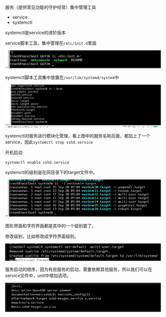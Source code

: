 服务（提供常见功能的守护经常）集中管理工具

+ service
+ systemctl



systemctl是service的进阶版本

service脚本工具，集中管理在`/etc/init.d`里面

![image-20201015150958230](../img/image-20201015150958230.png)

systemctl脚本工具集中放置在`/usr/lib/systemd/system`中

![image-20201015151238251](../img/image-20201015151238251.png)

systemctl对服务进行模块化管理，看上图中的服务名称后面，都加上了一个service，因此`systemctl stop sshd.service`



开机启动

```
systemctl enable sshd.service
```

systemctl的级别是在同目录下的target文件中。

![image-20201015152012497](../img/image-20201015152012497.png)

图形界面和字符界面都是其中的一个级别罢了。

修改级别，比如修改成字符界面级别。

![image-20201015152153569](../img/image-20201015152153569.png)

服务启动的顺序，因为有些服务的启动，需要依赖其他服务，所以我们可以在service文件中，unit中增加选项。

![image-20201015152320225](../img/image-20201015152320225.png)

